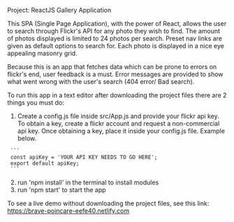 Project: 
ReactJS Gallery Application

This SPA (Single Page Application), with the power of React, allows the user to search through Flickr's API for any photo they wish to find. The amount of photos displayed is limited to 24 photos per search. Preset nav links are given as default options to search for. Each photo is displayed in a nice eye appealing masonry grid.

Because this is an app that fetches data which can be prone to errors on flickr's end, user feedback is a must. Error messages are provided to show what went wrong with the user's search (404 error/ Bad search).



To run this app in a text editor after downloading the project files there are 2 things you must do:
  1.  Create a config.js file inside src/App.js and provide your flickr api key. To obtain a key, create a flickr account and request a         non-commercial api key. Once obtaining a key, place it inside your config.js file. Example below.

     ```
     const apiKey = 'YOUR API KEY NEEDS TO GO HERE';
     export default apiKey;
     ```
  2.  run 'npm install' in the terminal to install modules
  3.  run 'npm start' to start the app

To see a live demo without downloading the project files, see this link: https://brave-poincare-eefe40.netlify.com
